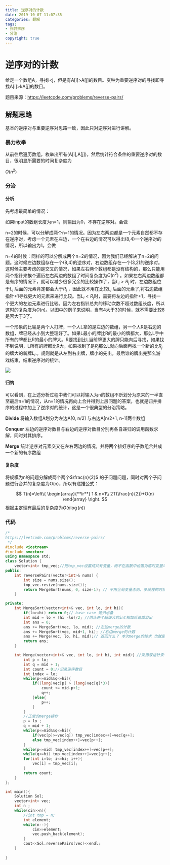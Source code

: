 ```yaml
---
title: 逆序对的计数
date: 2019-10-07 11:07:35
categories: 题解
tags:
- 归并排序
- 分治
copyright: true
---
```


# 逆序对的计数

给定一个数组A，寻找i<j，但是有A[i]>A[j]的数目。变种为重要逆序对的寻找即寻找A[i]>kA[j]的数目。

题目来源：https://leetcode.com/problems/reverse-pairs/

<!--more-->

## 解题思路

基本的逆序对与重要逆序对思路一致，因此只对逆序对进行讲解。

### 暴力枚举

从前往后遍历数组，枚举出所有(A[i],A[j])，然后统计符合条件的重要逆序对的数目，很明显所需要的时间复杂度为

$O(n^2)$

### 分治

#### 分析

先考虑最简单的情况：

如果input的数组长度为n=1，则输出为0，不存在逆序对。会做

n=2的时候，可以分解成两个n=1的情况。因为左右两边都是一个元素自然都不存在逆序对，考虑一个元素在左边，一个在右边的情况可以得出(8,4)一个逆序对的情况，所以输出为1。会做

n=4的时候：同样的可以分解成两个n=2的情况，因为我们已经解决了n=2的问题。这时候左边数组存在一个(8,4)的逆序对，右边数组存在一个(3,2)的逆序对。这时候主要考虑的是交叉的情况，如果左右两个数组都是没有结构的，那么只能用两个指针来挨个遍历左右两边的数组了时间复杂度为$O(n^2)$ 。如果左右两边数组都是有序的情况下，就可以减少很多冗余的比较操作了，当$L_i>R_j$ 时，左边数组位于$L_i$ 后面的元素肯定都会大于$R_j$ ，因此就不用在比较$L_i$ 后面的元素了,将右边数组指针+1寻找更大的元素来进行比较。当$L_i<R_j$时，需要将左边的指针+1，寻找一个更大的左边元素进行比较。因为左右指针总共的移动次数不超过数组长度，所以这时的复杂度为$O(n)$。以图中的例子来说明，当有4大于3的时候，就不需要比较8是否大于3了。

一个形象的比喻是两个人打牌，一个人L拿的是左边的数组，另一个人R是右边的数组，牌已经从小到大整理好了。如果L最小的牌比R的最小的牌都大，那么L手中所有的牌都比R的最小的牌大。R要找到比L当前牌更大的牌只能向后寻找，如果找不到说明，L所有的牌都比R大，如果找到了是$R_j$那么L就向后面再找一个新的比$R_j$的牌大的新牌$L_i$ 。规则就是从左到右出牌，牌小的先出，最后谁的牌出完那么游戏结束，结束逆序对的统计。

![](https://res.cloudinary.com/bravey/image/upload/v1570434502/blog/reversepairs.jpg)

#### 归纳

可以看到，在上述分析过程中我们可以将输入为n的数组不断划分为原来的一半直至最后n=1的情况，从n=1的情况再向上合并得到上层问题的答案，也就是归并排序的过程中加上了逆序对的统计，这是一个很典型的分治策略。

**Divide** 将输入数组A划分为左边A[0, n/2] 与右边A[n/2+1, n-1]两个数组

**Conquer** 左边的逆序对数目与右边的逆序对数目分别再各自递归的调用函数求解，同时对其排序。

**Merge** 统计逆序对元素交叉在左右两边的情况，并将两个排好序的子数组合并成一个新的有序数组

#### 复杂度

将规模为n的问题分解成两个两个$\frac{n}{2}$ 的子问题问题，同时对两个子问题进行合并的复杂度为O(n)，所以有递推公式：


$$
T(n)=\left\{
  \begin{array}{**lr**}  
             1 &  n=1\\  
             2T(\frac{n}{2})+O(n)
             \end{array}  
\right.
$$
根据主定理有最后的复杂度为$O(n\log(n))$

### 代码

```c++
/*
https://leetcode.com/problems/reverse-pairs/
 */
#include <iostream>
#include <vector>
using namespace std;
class Solution {
	vector<int> tmp_vec;//把tmp_vec设置成共有变量，而不在函数中设置为临时变量可以减少多次对其创建与销毁，提高效率
public:
    int reversePairs(vector<int>& nums) {
    	int size = nums.size();
    	tmp_vec.resize(nums.size());
        return MergeSort(nums, 0, size-1); // 不用全局变量否则，多线程的时候会被修改。
    }

private:
	int MergeSort(vector<int>& vec, int lo, int hi){
		if(lo>=hi) return 0;// base case 递归必备
		int mid = lo + (hi -lo)/2; //防止两个超级大的int相加后造成溢出
		int ans = 0;
		ans += MergeSort(vec, lo, mid); //左边merge的计数
		ans += MergeSort(vec, mid+1, hi); //右边merge的计数
		ans += Merge(vec, lo, hi, mid);// 返回什么？ 本次merge的技术 也就是split 的情况
		return ans;
	}

	int Merge(vector<int>& vec, int lo, int hi, int mid){ //采用双指针来一次把左右两边的小值冒泡出来放到合并后的数组中，同时完成对逆序数目的统计
		int p = lo;
		int q = mid + 1;
		int count = 0;//记录逆序数目
		int index = lo;
		while(p<=mid&&q<=hi){
			if((long)vec[p] > (long)vec[q]*3){
				count += mid-p+1;
				q++;
			}else{
				p++;
			}
		}
		//正常的merge操作
		p = lo ;
		q = mid + 1;
		while(p<=mid&&q<=hi){
			if(vec[p]>=vec[q]) tmp_vec[index++]=vec[q++];
			else tmp_vec[index++]=vec[p++];
		}
		while(p<=mid) tmp_vec[index++]=vec[p++];
		while(q<=hi) tmp_vec[index++]=vec[q++];
		for(int i=lo; i<=hi; i++){
			vec[i] = tmp_vec[i];
		}
		return count;
	}    
};

int main(){
	Solution Sol;
	vector<int> vec;
	int n ;
	while(cin>>n){
		//int tmp = n;
		int element;
		while(n--){
			cin>>element;
			vec.push_back(element);
		}
		cout<<Sol.reversePairs(vec)<<endl;
	}
	
}
```

